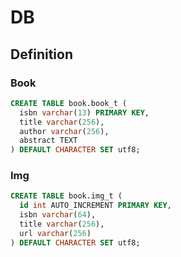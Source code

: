 # DB

## Definition

### Book

```sql
CREATE TABLE book.book_t (
  isbn varchar(13) PRIMARY KEY,
  title varchar(256),
  author varchar(256),
  abstract TEXT
) DEFAULT CHARACTER SET utf8;
```

### Img

```sql
CREATE TABLE book.img_t (
  id int AUTO_INCREMENT PRIMARY KEY,
  isbn varchar(64),
  title varchar(256),
  url varchar(256)
) DEFAULT CHARACTER SET utf8;
```